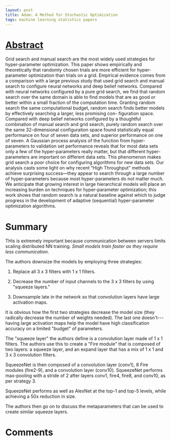 ```yaml
---
layout: post
title: Adam: A Method for Stochastic Optimization
tags: machine learning statistics papers
---
```


# [Abstract](http://www.jmlr.org/papers/volume13/bergstra12a/bergstra12a.pdf)

Grid search and manual search are the most widely used strategies for hyper-parameter optimization.
This paper shows empirically and theoretically that randomly chosen trials are more efficient
for hyper-parameter optimization than trials on a grid. Empirical evidence comes from a comparison
with a large previous study that used grid search and manual search to configure neural networks
and deep belief networks. Compared with neural networks configured by a pure grid search,
we find that random search over the same domain is able to find models that are as good or better
within a small fraction of the computation time. Granting random search the same computational
budget, random search finds better models by effectively searching a larger, less promising con-
figuration space. Compared with deep belief networks configured by a thoughtful combination of
manual search and grid search, purely random search over the same 32-dimensional configuration
space found statistically equal performance on four of seven data sets, and superior performance
on one of seven. A Gaussian process analysis of the function from hyper-parameters to validation
set performance reveals that for most data sets only a few of the hyper-parameters really matter,
but that different hyper-parameters are important on different data sets. This phenomenon makes
grid search a poor choice for configuring algorithms for new data sets. Our analysis casts some
light on why recent “High Throughput” methods achieve surprising success—they appear to search
through a large number of hyper-parameters because most hyper-parameters do not matter much.
We anticipate that growing interest in large hierarchical models will place an increasing burden on
techniques for hyper-parameter optimization; this work shows that random search is a natural baseline
against which to judge progress in the development of adaptive (sequential) hyper-parameter
optimization algorithms.

# Summary

THis is extremely important because communication between servers limits scaling
distributed NN training. *Small models train faster as they require less
communication*.

The authors downsize the models by employing three strategies:

1. Replace all 3 x 3 filters with 1 x 1 filters.

2. Decrease the number of input channels to the 3 x 3 filters by using
"squeeze layers."

3. Downsample late in the network so that convolution layers have large
activation maps.

It is obvious how the first two strategies decrease the model size (they
radically decrease the number of weights needed). The last one doesn't---
having large activation maps help the model have high classification accuracy
on a limited "budget" of parameters.

The "squeeze layer" the authors define is a convolution layer made of 1 x 1
filters. The authors use this to create a "Fire module" that is composed of two
layers: a squeeze layer, and an expand layer that has a mix of 1 x 1 and 3 x 3
convolution filters.

SqueezeNet is then composed of a convolution layer (conv1), 8 Fire modules
(fire2-9), and a convolution layer (conv10). SqueezeNet performs max-pooling with
a stride of 2 after layers conv1, fire4, fire8, and conv10, as per strategy 3.

SqueezeNet performs as well as AlexNet at the top-1 and top-5 levels, while
achieving a 50x reduction in size.

The authors then go on to discuss the metaparameters that can be used to create
similar squeeze layers.

# Comments
